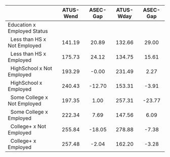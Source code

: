 
|                      |    ATUS-Wend |     ASEC-Gap |    ATUS-Wday |     ASEC-Gap |
| -------------------- | :----------: | :----------: | :----------: | :----------: |
| Education x Employed Status |              |              |              |              |
| &nbsp;&nbsp;Less than HS x Not Employed |       141.19 |        20.89 |       132.66 |        29.00 |
| &nbsp;&nbsp;Less than HS x Employed |       175.73 |        24.12 |       134.75 |        15.61 |
| &nbsp;&nbsp;HighSchool x Not Employed |       193.29 |        -0.00 |       231.49 |         2.27 |
| &nbsp;&nbsp;HighSchool x Employed |       240.43 |       -12.70 |       153.31 |        -3.91 |
| &nbsp;&nbsp;Some College x Not Employed |       197.35 |         1.00 |       257.31 |       -23.77 |
| &nbsp;&nbsp;Some College x Employed |       222.34 |         7.69 |       147.56 |         6.09 |
| &nbsp;&nbsp;College+ x Not Employed |       255.84 |       -18.05 |       278.88 |        -7.38 |
| &nbsp;&nbsp;College+ x Employed |       257.48 |        -2.04 |       162.20 |        -3.28 |

